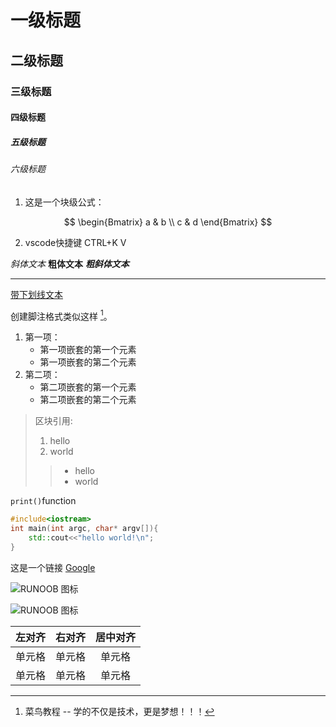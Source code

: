 # 一级标题
## 二级标题
### 三级标题
#### 四级标题
##### 五级标题
###### 六级标题

1. 这是一个块级公式：

$$
\begin{Bmatrix}
   a & b \\
   c & d
\end{Bmatrix}
$$

2. vscode快捷键 CTRL+K V

_斜体文本_
**粗体文本**
***粗斜体文本***

<!--分割线 -->
---

<u>带下划线文本</u>

创建脚注格式类似这样 [^RUNOOB]。

[^RUNOOB]: 菜鸟教程 -- 学的不仅是技术，更是梦想！！！

1. 第一项：
    - 第一项嵌套的第一个元素
    - 第一项嵌套的第二个元素
2. 第二项：
    - 第二项嵌套的第一个元素
    - 第二项嵌套的第二个元素


> 区块引用:  
> 1. hello
> 2. world
>> - hello
>> - world

`print()`function

```cpp
#include<iostream>
int main(int argc, char* argv[]){
    std::cout<<"hello world!\n";
}
```

这是一个链接 [Google](https://www.google.com)

![RUNOOB 图标](https://static.jyshare.com/images/runoob-logo.png)

![RUNOOB 图标](https://static.jyshare.com/images/runoob-logo.png "RUNOOB")

| 左对齐 | 右对齐 | 居中对齐 |
| :-----| ----: | :----: |
| 单元格 | 单元格 | 单元格 |
| 单元格 | 单元格 | 单元格 |